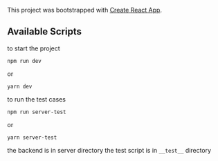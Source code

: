 This project was bootstrapped with [Create React App](https://github.com/facebook/create-react-app).

## Available Scripts

to start the project  

`npm run dev`

or 

`yarn dev`

to run the test cases

`npm run server-test`

or 

`yarn server-test`


the backend is in server directory
the test script is in `__test__` directory
